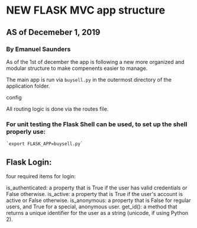 # NEW FLASK MVC app structure

## AS of Decemeber 1, 2019

### By Emanuel Saunders

As of the 1st of december the app is following a new more organized and modular structure to make compenents easier to manage.

The main app is run via `buysell.py` in the outermost directory of the application folder.

config

All routing logic is done via the routes file.


### For unit testing the Flask Shell can be used, to set up the shell properly use: 
    `export FLASK_APP=buysell.py`


## Flask Login: 
 four required items for login:


is_authenticated: a property that is True if the user has valid credentials or False otherwise.
is_active: a property that is True if the user's account is active or False otherwise.
is_anonymous: a property that is False for regular users, and True for a special, anonymous user.
get_id(): a method that returns a unique identifier for the user as a string (unicode, if using Python 2).